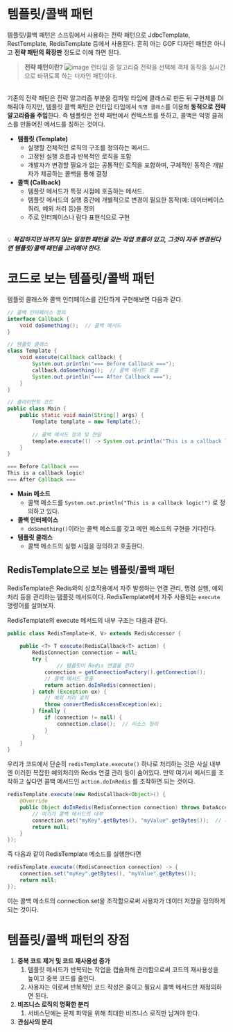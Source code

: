 # 템플릿/콜백 패턴

템플릿/콜백 패턴은 스프링에서 사용하는 전략 패턴으로 JdbcTemplate, RestTemplate, RedisTemplate 등에서 사용된다. 흔히 아는 GOF 디자인 패턴은 아니고 **전략 패턴의 확장판** 정도로 이해 하면 된다. 

> **전략 패턴이란?**
> ![image](https://github.com/user-attachments/assets/f98d9641-aec8-4444-a076-fbbb45447dbe)
> 런타임 중 알고리즘 전략을 선택해 객체 동작을 실시간으로 바뀌도록 하는 디자인 패턴이다.


<br>기존의 전략 패턴은 전략 알고리즘 부분을 컴파일 타임에 클래스로 만든 뒤 구현체를 DI해줘야 하지만, 템플릿 콜백 패턴은 런타임 타임에서 `익명 클래스`를 이용해 **동적으로 전략 알고리즘을 주입**한다. 즉 템플릿은 전략 패턴에서 컨텍스트를 뜻하고, 콜백은 익명 클래스를 만들어진 메서드를 칭하는 것이다. 

- **템플릿 (Template)**
    - 실행할 전체적인 로직의 구조를 정의하는 메서드.
    - 고정된 실행 흐름과 반복적인 로직을 포함
    - 개발자가 변경할 필요가 없는 공통적인 로직을 포함하며, 구체적인 동작은 개발자가 제공하는 콜백을 통해 결정
- **콜백 (Callback)**
    - 템플릿 메서드가 특정 시점에 호출하는 메서드.
    - 템플릿 메서드의 실행 중간에 개별적으로 변경이 필요한 동작(예: 데이터베이스 쿼리, 예외 처리 등)을 정의
    - 주로 인터페이스나 람다 표현식으로 구현
    


<br> 💡
***복잡하지만 바뀌지 않는 일정한 패턴을 갖는 작업 흐름이 있고, 그것이 자주 변경된다면 템플릿/콜백 패턴을 고려해야 한다.*** 



# 코드로 보는 템플릿/콜백 패턴

템플릿 클래스와 콜백 인터페이스를 간단하게 구현해보면 다음과 같다. 

```java
// 콜백 인터페이스 정의
interface Callback {
    void doSomething();  // 콜백 메서드
}

// 템플릿 클래스
class Template {
    void execute(Callback callback) {
        System.out.println("=== Before Callback ===");
        callback.doSomething();  // 콜백 메서드 호출
        System.out.println("=== After Callback ===");
    }
}

// 클라이언트 코드
public class Main {
    public static void main(String[] args) {
        Template template = new Template();
        
        // 콜백 메서드 정의 및 전달
        template.execute(() -> System.out.println("This is a callback logic!"));
    }
}
```

```java
=== Before Callback ===
This is a callback logic!
=== After Callback ===
```

- **Main 메소드**
    - 콜백 메소드를 `System.out.println("This is a callback logic!")` 로 정의하고 있다.
- **콜백 인터페이스**
    - `doSomething()`이라는 콜백 메소드를 갖고 메인 메소드의 구현을 기다린다.
- **템플릿 클래스**
    - 콜백 메소드의 실행 시점을 정의하고 호출한다.

## RedisTemplate으로 보는 템플릿/콜백 패턴

RedisTemplate은 Redis와의 상호작용에서 자주 발생하는 연결 관리, 명령 실행, 예외 처리 등을 관리하는 템플릿 메서드이다. RedisTemplate에서 자주 사용되는 `execute` 명령어를 살펴보자.

RedisTemplate의 execute 메서드의 내부 구조는 다음과 같다. 

```java
public class RedisTemplate<K, V> extends RedisAccessor {
    
    public <T> T execute(RedisCallback<T> action) {
        RedisConnection connection = null;
        try {
		        // 템플릿이 Redis 연결을 관리
            connection = getConnectionFactory().getConnection();  
            // 콜백 메서드 호출
            return action.doInRedis(connection);  
        } catch (Exception ex) {
            // 예외 처리 로직
            throw convertRedisAccessException(ex);
        } finally {
            if (connection != null) {
                connection.close();  // 리소스 정리
            }
        }
    }
}
```

우리가 코드에서 단순히 `redisTemplate.execute()` 하나로 처리하는 것은 사실 내부엔 이러한 복잡한 예외처리와 Redis 연결 관리 등이 숨어있다. 만약 여기서 메서드를 조작하고 싶다면 콜백 메서드인 `action.doInRedis` 를 조작하면 되는 것이다. 

```java
redisTemplate.execute(new RedisCallback<Object>() {
    @Override
    public Object doInRedis(RedisConnection connection) throws DataAccessException {
        // 여기가 콜백 메서드의 내부
        connection.set("myKey".getBytes(), "myValue".getBytes());  // 사용자 정의 동작
        return null;
    }
});
```

즉 다음과 같이 RedisTemplate 메소드를 실행한다면

```java
redisTemplate.execute((RedisConnection connection) -> {
    connection.set("myKey".getBytes(), "myValue".getBytes());
    return null;
});
```
이는 콜백 메소드의 connection.set을 조작함으로써 사용자가 데이터 저장을 정의하게 되는 것이다. 

# 템플릿/콜백 패턴의 장점

1. **중복 코드 제거 및 코드 재사용성 증가**
    1. 템플릿 메서드가 반복되는 작업을 캡슐화해 관리함으로써 코드의 재사용성을 높이고 중복 코드를 줄인다. 
    2. 사용자는 이로써 반복적인 코드 작성은 줄이고 필요시 콜백 메서드만 재정의하면 된다.
2. **비즈니스 로직의 명확한 분리**
    1. 서비스단에는 문제 파악을 위해 최대한 비즈니스 로직만 남겨야 한다.
3. **관심사의 분리**
